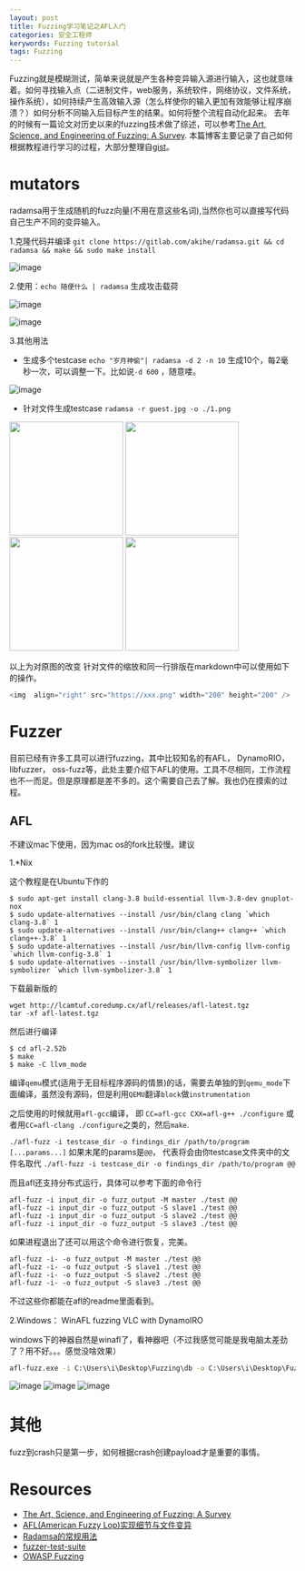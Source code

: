 ```yaml
---
layout: post
title: Fuzzing学习笔记之AFL入门 
categories: 安全工程师
kerywords: Fuzzing tutorial 
tags: Fuzzing
---
```


Fuzzing就是模糊测试，简单来说就是产生各种变异输入源进行输入，这也就意味着。如何寻找输入点（二进制文件，web服务，系统软件，网络协议，文件系统，操作系统），如何持续产生高效输入源（怎么样使你的输入更加有效能够让程序崩溃？）如何分析不同输入后目标产生的结果。如何将整个流程自动化起来。
去年的时候有一篇论文对历史以来的fuzzing技术做了综述，可以参考[The Art, Science, and Engineering of Fuzzing: A Survey](https://arxiv.org/pdf/1812.00140.pdf). 本篇博客主要记录了自己如何根据教程进行学习的过程，大部分整理自[gist](https://gist.github.com/mylamour/640622641ee39edf3701544a4303cb2e)。


# mutators

radamsa用于生成随机的fuzz向量(不用在意这些名词),当然你也可以直接写代码自己生产不同的变异输入。

1.克隆代码并编译
`git clone https://gitlab.com/akihe/radamsa.git && cd radamsa && make && sudo make install`

![image](https://img.iami.xyz/images/44978555-99cee700-af9d-11e8-8e9e-0a3111de5bdd.png)

2.使用：`echo 随便什么 | radamsa` 生成攻击载荷

![image](https://img.iami.xyz/images/44978666-d995ce80-af9d-11e8-8e7e-76ebead99717.png)

![image](https://img.iami.xyz/images/44978719-f205e900-af9d-11e8-813a-3b95d57eaf1a.png)

3.其他用法
* 生成多个testcase
`echo "岁月神偷"| radamsa -d 2 -n 10`
生成10个，每2毫秒一次，可以调整一下。比如说`-d 600` ，随意喽。

![image](https://img.iami.xyz/images/44979655-414d1900-afa0-11e8-9e28-ed6b99150036.png)

* 针对文件生成testcase
`radamsa -r guest.jpg -o ./1.png`

<img src="https://img.iami.xyz/images/44980007-35158b80-afa1-11e8-8846-8679c5ddd47c.png" width="200" height="200" />
<img  src="https://img.iami.xyz/images/44980200-bec55900-afa1-11e8-969f-7dc891246279.png" width="200" height="200" />
<img src="https://img.iami.xyz/images/44980207-c38a0d00-afa1-11e8-8a4c-a816fc5dbaab.png" width="200" height="200" />
<img src="https://img.iami.xyz/images/44980216-c97fee00-afa1-11e8-9a6f-3cec98afb8c3.png" width="200" height="200" />


以上为对原图的改变
 针对文件的缩放和同一行排版在markdown中可以使用如下的操作。

```javascript 
<img  align="right" src="https://xxx.png" width="200" height="200" />
```

# Fuzzer

目前已经有许多工具可以进行fuzzing，其中比较知名的有AFL， DynamoRIO， libfuzzer， oss-fuzz等，此处主要介绍下AFL的使用。工具不尽相同，工作流程也不一而足。但是原理都是差不多的。这个需要自己去了解。我也仍在摸索的过程。

## AFL
不建议mac下使用，因为mac os的fork比较慢。建议

1.*Nix

这个教程是在Ubuntu下作的
```shell
$ sudo apt-get install clang-3.8 build-essential llvm-3.8-dev gnuplot-nox
$ sudo update-alternatives --install /usr/bin/clang clang `which clang-3.8` 1
$ sudo update-alternatives --install /usr/bin/clang++ clang++ `which clang++-3.8` 1
$ sudo update-alternatives --install /usr/bin/llvm-config llvm-config `which llvm-config-3.8` 1
$ sudo update-alternatives --install /usr/bin/llvm-symbolizer llvm-symbolizer `which llvm-symbolizer-3.8` 1

```
 下载最新版的
```shell
wget http://lcamtuf.coredump.cx/afl/releases/afl-latest.tgz
tar -xf afl-latest.tgz
```
然后进行编译
```
$ cd afl-2.52b 
$ make
$ make -C llvm_mode

```

编译`qemu`模式(适用于无目标程序源码的情景)的话，需要去单独的到`qemu_mode`下面编译，虽然没有源码，但是利用`QEMU`翻译`block`做`instrumentation`

之后使用的时候就用`afl-gcc`编译， 即 `CC=afl-gcc CXX=afl-g++ ./configure` 或者用`CC=afl-clang ./configure`之类的，然后`make`.

`./afl-fuzz -i testcase_dir -o findings_dir /path/to/program [...params...]`
如果末尾的params是`@@`， 代表将会由你testcase文件夹中的文件名取代
`./afl-fuzz -i testcase_dir -o findings_dir /path/to/program @@`

而且afl还支持分布式运行，具体可以参考下面的命令行
```shell
afl-fuzz -i input_dir -o fuzz_output -M master ./test @@
afl-fuzz -i input_dir -o fuzz_output -S slave1 ./test @@
afl-fuzz -i input_dir -o fuzz_output -S slave2 ./test @@ 
afl-fuzz -i input_dir -o fuzz_output -S slave3 ./test @@  
```
如果进程退出了还可以用这个命令进行恢复，完美。

```
afl-fuzz -i- -o fuzz_output -M master ./test @@
afl-fuzz -i- -o fuzz_output -S slave1 ./test @@
afl-fuzz -i- -o fuzz_output -S slave2 ./test @@
afl-fuzz -i- -o fuzz_output -S slave3 ./test @@
```

不过这些你都能在afl的readme里面看到。


2.Windows： WinAFL fuzzing VLC with DynamoIRO

windows下的神器自然是winafl了，看神器吧（不过我感觉可能是我电脑太差劲了？用不好。。。感觉没啥效果）

```cmd
afl-fuzz.exe -i C:\Users\i\Desktop\Fuzzing\db -o C:\Users\i\Desktop\Fuzzing\results -D C:\Users\i\Desktop\Fuzzing\DynamoRIO\bin64 -t 20000 -- -fuzz_iterations 5000 -target_module "D:\Program Files (x86)\VideoLAN\VLC\vlc.exe" -target_offset 0x532a0 -nargs 2 -m 1024 -- "D:\Program Files (x86)\VideoLAN\VLC\vlc.exe" @@
```

![image](https://img.iami.xyz/images/45439093-7f0e1800-b6eb-11e8-901e-29e5ebc0db16.png)
![image](https://img.iami.xyz/images/45439106-86352600-b6eb-11e8-9103-353f56f5bb0b.png)
![image](https://img.iami.xyz/images/45438403-a7951280-b6e9-11e8-8f38-fbadc416ad08.png)

# 其他
fuzz到crash只是第一步，如何根据crash创建payload才是重要的事情。

# Resources
* [The Art, Science, and Engineering of Fuzzing: A Survey](https://arxiv.org/pdf/1812.00140.pdf)
* [AFL(American Fuzzy Lop)实现细节与文件变异](https://paper.seebug.org/496/)
* [Radamsa的常规用法](http://www.cs.tut.fi/tapahtumat/testaus12/kalvot/Wieser_20120606radamsa-coverage.pdf)
* [fuzzer-test-suite](https://github.com/google/fuzzer-test-suite)
* [OWASP Fuzzing](https://www.owasp.org/index.php/Fuzzing)
